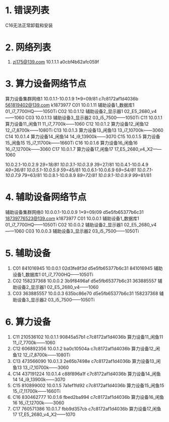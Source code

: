 # 1. 错误列表

C16无法正常卸载和安装

# 2. 网络列表

1. zj175@139.com   10.1.1.1    a0cbf4b62afc059f


# 3. 算力设备网络节点

算力设备集群网络1    10.0.1.1-10.0.1.9   1*9=09/81   c7c8172af1d4036b    561819402@139.com    k1873977
C01 10.0.1.11   辅助设备1_数据库1   01_i7_7700HQ——1050Ti
C02 10.0.1.12   辅助设备2_显示器1   02_E5_2680_v4——1060
C03 10.0.1.13   辅助设备3_显示器2   03_i5_7500——1050Ti
C11 10.0.1.1    算力设备11_闲鱼11   11_i7_7700k——1060
C12 10.0.1.2    算力设备12_闲鱼12   12_i7_8700k——1080Ti
C13 10.0.1.3    算力设备13_闲鱼13   13_i7_10700k——3060
C14 10.0.1.4    算力设备14_闲鱼14   14_i9_13900k——3070
C15 10.0.1.5    算力设备15_闲鱼15   15_i7_11700k——1660Ti
C16 10.0.1.6    算力设备16_闲鱼16   16_i7_12700k——3060
C17 10.0.1.7    算力设备17_闲鱼17   17_E5_2680_v4_X2——1060


10.0.2.1-10.0.2.9   2*9=18/81
10.0.3.1-10.0.3.9   3*9=27/81
10.0.4.1-10.0.4.9   4*9=36/81
10.0.5.1-10.0.5.9   5*9=45/81
10.0.6.1-10.0.6.9   6*9=54/81
10.0.7.1-10.0.7.9   7*9=63/81
10.0.8.1-10.0.8.9   8*9=72/81
10.0.9.1-10.0.9.9   9*9=81/81

# 4. 辅助设备网络节点

辅助设备集群网络0    10.0.0.1-10.0.0.9   1*9=09/09   d5e5fb65377b6c31   18739776523@139.com  k1873977
C01 10.0.0.1    辅助设备1_数据库1   01_i7_7700HQ——1050Ti
C02 10.0.0.2    辅助设备2_显示器1   02_E5_2680_v4——1060
C03 10.0.0.3    辅助设备3_显示器2   03_i5_7500——1050Ti


# 5. 辅助设备

1. C01  841016945   10.0.0.1    02d3fe8f3d    d5e5fb65377b6c31    841016945   辅助设备1_数据库1 01_i7_7700HQ——1050Ti
2. C02  158237368   10.0.0.2    3b9f8496af    d5e5fb65377b6c31    363885557   辅助设备2_显示器1 02_E5_2680_v4——1060
3. C03  363885557   10.0.0.3    635bc86e70    d5e5fb65377b6c31    158237368   辅助设备3_显示器2 03_i5_7500——1050Ti

# 6. 算力设备

1. C11  210536102   10.0.1.1    90845a57b1  c7c8172af1d4036b    算力设备11_闲鱼11   11_i7_7700k——1060
2. C12  606892356   10.0.1.2    ba0c10504a  c7c8172af1d4036b    算力设备12_闲鱼12   12_i7_8700k——1080Ti
3. C13  473566090   10.0.1.3    2e65b7498e  c7c8172af1d4036b    算力设备13_闲鱼13   13_i7_10700k——3060
4. C14  437191224   10.0.1.4    c88f896a1f  c7c8172af1d4036b    算力设备14_闲鱼14   14_i9_13900k——3070
5. C15  810899002   10.0.1.5    7a1ef1fd92  c7c8172af1d4036b    算力设备15_闲鱼15   15_i7_11700k——1660Ti
6. C16  830462777   10.0.1.6    fbed2ba994  c7c8172af1d4036b    算力设备16_闲鱼16   16_i7_12700k——3060
7. C17  760571386   10.0.1.7    fbb9d357cb  c7c8172af1d4036b    算力设备17_闲鱼17   17_E5_2680_v4_X2——1070
